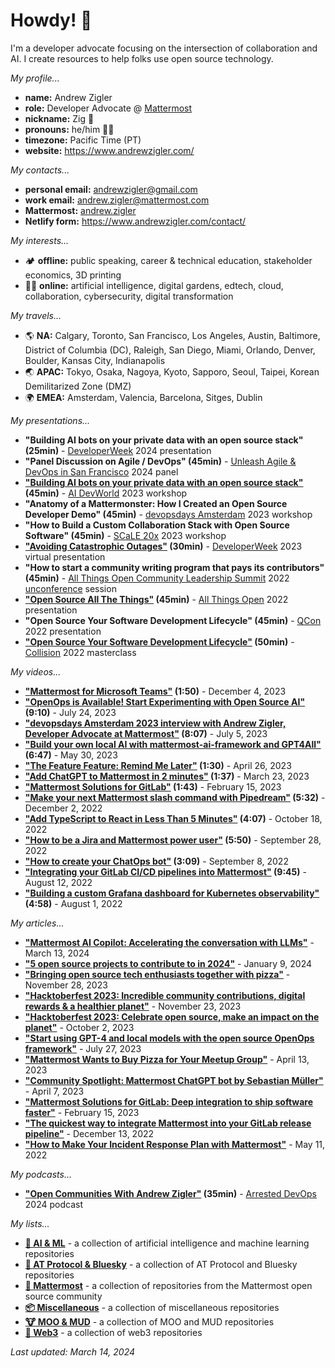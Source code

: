 # Howdy! 👋

I'm a developer advocate focusing on the intersection of collaboration and AI. I create resources to help folks use open source technology.

*My profile...*

- **name:** Andrew Zigler
- **role:** Developer Advocate @ [Mattermost](https://mattermost.com/)
- **nickname:** Zig 🪩
- **pronouns:** he/him 🏳️‍🌈
- **timezone:** Pacific Time (PT)
- **website:** https://www.andrewzigler.com/

_My contacts..._

- **personal email:** andrewzigler@gmail.com
- **work email:** andrew.zigler@mattermost.com
- **Mattermost:** [andrew.zigler](https://community.mattermost.com/core/messages/@andrew.zigler)
- **Netlify form:** https://www.andrewzigler.com/contact/

_My interests..._

- 🏕️ **offline:** public speaking, career & technical education, stakeholder economics, 3D printing
- 👨‍💻 **online:** artificial intelligence, digital gardens, edtech, cloud, collaboration, cybersecurity, digital transformation

_My travels..._

- 🌎 **NA:** Calgary, Toronto, San Francisco, Los Angeles, Austin, Baltimore, District of Columbia (DC), Raleigh, San Diego, Miami, Orlando, Denver, Boulder, Kansas City, Indianapolis
- 🌏 **APAC:** Tokyo, Osaka, Nagoya, Kyoto, Sapporo, Seoul, Taipei, Korean Demilitarized Zone (DMZ)
- 🌍 **EMEA:** Amsterdam, Valencia, Barcelona, Sitges, Dublin

_My presentations..._

- **"Building AI bots on your private data with an open source stack" (25min)** - [DeveloperWeek](https://www.developerweek.com/) 2024 presentation
- **"Panel Discussion on Agile / DevOps" (45min)** - [Unleash Agile & DevOps in San Francisco](https://ace.atlassian.com/events/details/atlassian-san-francisco-bay-area-presents-unleash-agile-amp-devops-in-san-francisco/) 2024 panel
- **["Building AI bots on your private data with an open source stack"](https://www.youtube.com/watch?v=6dtMktLW5KI) (45min)** - [AI DevWorld](https://aidevworld.com/) 2023 workshop
- **"Anatomy of a Mattermonster: How I Created an Open Source Developer Demo" (45min)** - [devopsdays Amsterdam](https://devopsdays.org/events/2023-amsterdam/program/ws-andrew-zigler) 2023 workshop
- **"How to Build a Custom Collaboration Stack with Open Source Software" (45min)** - [SCaLE 20x](https://www.socallinuxexpo.org/scale/20x/presentations/workshop-how-build-custom-collaboration-stack-open-source-software) 2023 workshop
- **["Avoiding Catastrophic Outages"](https://www.youtube.com/watch?v=4mBYM1jQoz0) (30min)** - [DeveloperWeek](https://sched.co/1HwgI) 2023 virtual presentation
- **"How to start a community writing program that pays its contributors" (45min)** - [All Things Open Community Leadership Summit](https://2022.allthingsopen.org/events/community-leadership-summit/) 2022 [unconference](https://en.wikipedia.org/wiki/Unconference) session
- **["Open Source All The Things"](https://www.youtube.com/watch?v=gPuWestSQJQ) (45min)** - [All Things Open](https://2022.allthingsopen.org/sessions/open-source-all-the-things/) 2022 presentation
- **"Open Source Your Software Development Lifecycle" (45min)** - [QCon](https://qconsf.com/speakers/andrewzigler) 2022 presentation
- **["Open Source Your Software Development Lifecycle"](https://flic.kr/p/2ntwFeZ) (50min)** - [Collision](https://collisionconf.com/) 2022 masterclass

_My videos..._

- **["Mattermost for Microsoft Teams"](https://www.youtube.com/watch?v=r2VNMKSWH7U) (1:50)** - December 4, 2023
- **["OpenOps is Available! Start Experimenting with Open Source AI"](https://www.youtube.com/watch?v=20KSKBzZmik) (9:10)** - July 24, 2023
- **["devopsdays Amsterdam 2023 interview with Andrew Zigler, Developer Advocate at Mattermost"](https://www.youtube.com/watch?v=C0Gv8567-oE) (8:07)** - July 5, 2023
- **["Build your own local AI with mattermost-ai-framework and GPT4All"](https://www.youtube.com/watch?v=h7vHwVabPQc) (6:47)** - May 30, 2023
- **["The Feature Feature: Remind Me Later"](https://www.youtube.com/watch?v=Fu2b49ca9W8) (1:30)** - April 26, 2023
- **["Add ChatGPT to Mattermost in 2 minutes"](https://www.youtube.com/watch?v=Hx4Ex7YZZiA) (1:37)** - March 23, 2023
- **["Mattermost Solutions for GitLab"](https://www.youtube.com/watch?v=cTIAfaGR7OU) (1:43)** - February 15, 2023
- **["Make your next Mattermost slash command with Pipedream"](https://www.youtube.com/watch?v=QabKh5yF4-A) (5:32)** - December 2, 2022
- **["Add TypeScript to React in Less Than 5 Minutes"](https://www.youtube.com/watch?v=12qzCOYLLoc) (4:07)** - October 18, 2022
- **["How to be a Jira and Mattermost power user"](https://www.youtube.com/watch?v=W8pDtiiD9r0) (5:50)** - September 28, 2022
- **["How to create your ChatOps bot"](https://www.youtube.com/watch?v=LdNnwPp1G6k) (3:09)** - September 8, 2022
- **["Integrating your GitLab CI/CD pipelines into Mattermost"](https://www.youtube.com/watch?v=li2jaPziXTQ) (9:45)** - August 12, 2022
- **["Building a custom Grafana dashboard for Kubernetes observability"](https://www.youtube.com/watch?v=iEMxDxujkAQ) (4:58)** - August 1, 2022

_My articles..._

- **["Mattermost AI Copilot: Accelerating the conversation with LLMs"](https://mattermost.com/blog/mattermost-ai-copilot-accelerating-the-conversation-with-llms/)** - March 13, 2024
- **["5 open source projects to contribute to in 2024"](https://mattermost.com/blog/5-open-source-projects-to-contribute-to-in-2024/)** - January 9, 2024
- **["Bringing open source tech enthusiasts together with pizza"](https://mattermost.com/blog/bringing-open-source-tech-enthusiasts-together-with-pizza/)** - November 28, 2023
- **["Hacktoberfest 2023: Incredible community contributions, digital rewards & a healthier planet"](https://mattermost.com/blog/hacktoberfest-2023-incredible-community-contributions-digital-rewards-a-healthier-planet/)** - November 23, 2023
- **["Hacktoberfest 2023: Celebrate open source, make an impact on the planet"](https://mattermost.com/blog/mattermost-hacktoberfest-2023/)** - October 2, 2023
- **["Start using GPT-4 and local models with the open source OpenOps framework"](https://mattermost.com/blog/open-source-ai-framework/)** - July 27, 2023
- **["Mattermost Wants to Buy Pizza for Your Meetup Group"](https://mattermost.com/blog/mattermost-wants-to-buy-pizza-for-your-meetup-group/)** - April 13, 2023
- **["Community Spotlight: Mattermost ChatGPT bot by Sebastian Müller"](https://mattermost.com/blog/community-spotlight-mattermost-chatgpt-bot-by-sebastian-muller/)** - April 7, 2023
- **["Mattermost Solutions for GitLab: Deep integration to ship software faster"](https://mattermost.com/blog/mattermost-solutions-for-gitlab/)** - February 15, 2023
- **["The quickest way to integrate Mattermost into your GitLab release pipeline"](https://mattermost.com/blog/integrate-mattermost-into-gitlab-release-pipeline/)** - December 13, 2022
- **["How to Make Your Incident Response Plan with Mattermost"](https://mattermost.com/blog/how-to-make-your-incident-response-plan-with-mattermost/)** - May 11, 2022

_My podcasts..._

- **["Open Communities With Andrew Zigler"](https://www.arresteddevops.com/open-communities/) (35min)** - [Arrested DevOps](https://www.arresteddevops.com/) 2024 podcast

_My lists..._

- **[🧠 AI & ML](https://github.com/stars/azigler/lists/ai-ml)** - a collection of artificial intelligence and machine learning repositories
- **[🔣 AT Protocol & Bluesky](https://github.com/stars/azigler/lists/at-protocol-bluesky)** - a collection of AT Protocol and Bluesky repositories
- **[🧭 Mattermost](https://github.com/stars/azigler/lists/mattermost)** - a collection of repositories from the Mattermost open source community
- **[📦 Miscellaneous](https://github.com/stars/azigler/lists/miscellaneous)** - a collection of miscellaneous repositories
- **[🐮 MOO & MUD](https://github.com/stars/azigler/lists/moo-mud)** - a collection of MOO and MUD repositories
- **[🪸 Web3](https://github.com/stars/azigler/lists/web3)** - a collection of web3 repositories

*Last updated: March 14, 2024*
